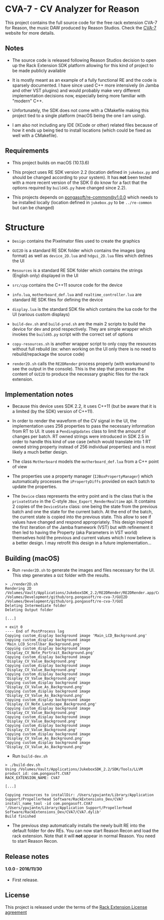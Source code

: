 CVA-7 - CV Analyzer for Reason
==============================

This project contains the full source code for the free rack extension CVA-7 for Reason, the music DAW produced by Reason Studios. Check the [CVA-7](https://pongasoft.com/rack-extensions/CVA7.html) website for more details.

Notes
-----

* The source code is released following Reason Studios decision to open up the Rack Extension SDK platform allowing for this kind of project to be made publicly available

* It is mostly meant as an example of a fully functional RE and the code is sparsely documented. I have since used C++ more intensively (in Jamba and other VST plugins) and would probably make very different implementation decisions now, especially being more familiar with "modern" C++.

* Unfortunately, the SDK does not come with a CMakefile making this project tied to a single platform (macOS being the one I am using).

* I am also not including any IDE (XCode or other) related files because of how it ends up being tied to install locations (which could be fixed as well with a CMakefile).

Requirements
------------

* This project builds on macOS (10.13.6)

* This project uses RE SDK version 2.2 (location defined in `jukebox.py` and should be changed according to your system). It has **not** been tested with a more recent version of the SDK (I do know for a fact that the options required by `build45.py` have changed since 2.2).

* This projects depends on [pongasoft/re-common@v1.0.0](https://github.com/pongasoft/re-common/tree/v1.0.0) which needs to be installed locally (location defined in `jukebox.py` to be `../re-common` but can be changed)

# Structure

* `Design` contains the Pixelmator files used to create the graphics

* `GUI2D` is a standard RE SDK folder which contains the images (png format) as well as `device_2D.lua` and `hdgui_2D.lua` files which defines the UI

* `Resources` is a standard RE SDK folder which contains the strings (English only) displayed in the UI

* `src/cpp` contains the C++11 source code for the device

* `info.lua`, `motherboard_def.lua` and `realtime_controller.lua` are standard RE SDK files for defining the device

* `display.lua` is the standard SDK file which contains the lua code for the UI (various custom displays)

* `build-dev.sh` and `build-prod.sh` are the main 2 scripts to build the device for dev and prod respectively. They are simple wrapper which invokes the `build45.py` script with the correct set of options

* `copy-resources.sh` is another wrapper script to only copy the resources without full rebuild (ex: when working on the UI only there is no need to rebuild/repackage the source code)

* `render2D.sh` calls the `RE2DRender` process properly (with workaround to see the output in the console). This is the step that processes the content of `GUI2D` to produce the necessary graphic files for the rack extension.

Implementation notes
--------------------

* Because this device uses SDK 2.2, it uses C++11 (but be aware that it is a limited (by the SDK) version of C++11).

* In order to render the waveform of the CV signal in the UI, the implementation uses 256 properties to pass the necessary information from RT to UI. It uses a `PendingUpdates` class to limit the amount of changes per batch. RT owned strings were introduced in SDK 2.5 in order to handle this kind of use case (which would translate into 1 RT owned string property instead of 256 individual properties) and is most likely a much better design.

* The class `Motherboard` models the `motherboard_def.lua` from a C++ point of view

* The properties use a property manager (`IJBoxPropertyManager`) which automatically processes the `iPropertyDiffs` provided on each batch to update the properties.

* The `Device` class represents the entry point and is the class that is the `privateState` in the C-style `JBox_Export_RenderRealtime` api. It contains 2 copies of the `DeviceState` class: one being the state from the previous batch and one the state for the current batch. At the end of the batch, the current state is copied into the previous state. This allow to see if values have changed and respond appropriately. This design inspired the first iteration of the Jamba framework (VST) but with refinement it then led to having the Property (aka Parameters in VST world) themselves hold the previous and current values which I now believe is a better design. I may retrofit this design in a future implementation...

Building (macOS)
----------------

* Run `render2D.sh` to generate the images and files necessary for the UI. This step generates a `GUI` folder with the results.

```
> ./render2D.sh
Rendering 2D
/Volumes/Vault/Applications/JukeboxSDK_2.2/RE2DRender/RE2DRender.app/Contents/MacOS/RE2DRender /Volumes/Development/github/org.pongasoft/re-cva-7/GUI2D /Volumes/Development/github/org.pongasoft/re-cva-7/GUI
Deleting Intermediate folder
Deleting Output folder

[...]

+ exit 0
---- End of PostProcess log
Copying custom_display background image 'Main_LCD_Background.png'
Copying custom_display background image 'Main_LCD_Scrollbar_Background.png'
Copying custom_display background image 'Display_CV_Note_Portrait_Background.png'
Copying custom_display background image 'Display_CV_Value_Background.png'
Copying custom_display background image 'Display_CV_Value_Background.png'
Copying custom_display background image 'Display_CV_Value_Background.png'
Copying custom_display background image 'Display_CV_Value_As_Background.png'
Copying custom_display background image 'Display_CV_Value_As_Background.png'
Copying custom_display background image 'Display_CV_Note_Landscape_Background.png'
Copying custom_display background image 'Display_CV_Value_Background.png'
Copying custom_display background image 'Display_CV_Value_Background.png'
Copying custom_display background image 'Display_CV_Value_Background.png'
Copying custom_display background image 'Display_CV_Value_As_Background.png'
Copying custom_display background image 'Display_CV_Value_As_Background.png'
```

* Run `build-dev.sh`

```
> ./build-dev.sh
Using /Volumes/Vault/Applications/JukeboxSDK_2.2/SDK/Tools/LLVM
product_id: com.pongasoft.CVA7
RACK_EXTENSION_NAME: CVA7

[...]

Copying resources to installDir: /Users/ypujante/Library/Application Support/Propellerhead Software/RackExtensions_Dev/CVA7
install_name_tool -id com.pongasoft.CVA7 '/Users/ypujante/Library/Application Support/Propellerhead Software/RackExtensions_Dev/CVA7/CVA7.dylib'
Build finished
```

* The previous step automatically installs the newly built RE into the default folder for dev REs. You can now start Reason Recon and load the rack extension. Note that it will **not** appear in normal Reason. You need to start Reason Recon.

Release notes
-------------

#### 1.0.0 - 2016/11/30

* First release.


License
-------

This project is released under the terms of the [Rack Extension License agreement](RE_License.txt)
